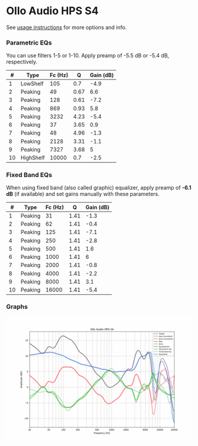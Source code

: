 # Ollo Audio HPS S4
See [usage instructions](https://github.com/jaakkopasanen/AutoEq#usage) for more options and info.

### Parametric EQs
You can use filters 1-5 or 1-10. Apply preamp of -5.5 dB or -5.4 dB, respectively.

|   # | Type      |   Fc (Hz) |    Q |   Gain (dB) |
|-----|-----------|-----------|------|-------------|
|   1 | LowShelf  |       105 | 0.7  |        -4.9 |
|   2 | Peaking   |        49 | 0.67 |         6.6 |
|   3 | Peaking   |       128 | 0.61 |        -7.2 |
|   4 | Peaking   |       869 | 0.93 |         5.8 |
|   5 | Peaking   |      3232 | 4.23 |        -5.4 |
|   6 | Peaking   |        37 | 3.65 |         0.9 |
|   7 | Peaking   |        48 | 4.96 |        -1.3 |
|   8 | Peaking   |      2128 | 3.31 |        -1.1 |
|   9 | Peaking   |      7327 | 3.68 |         5   |
|  10 | HighShelf |     10000 | 0.7  |        -2.5 |

### Fixed Band EQs
When using fixed band (also called graphic) equalizer, apply preamp of **-6.1 dB** (if available) and set gains manually with these parameters.

|   # | Type    |   Fc (Hz) |    Q |   Gain (dB) |
|-----|---------|-----------|------|-------------|
|   1 | Peaking |        31 | 1.41 |        -1.3 |
|   2 | Peaking |        62 | 1.41 |        -0.4 |
|   3 | Peaking |       125 | 1.41 |        -7.1 |
|   4 | Peaking |       250 | 1.41 |        -2.8 |
|   5 | Peaking |       500 | 1.41 |         1.6 |
|   6 | Peaking |      1000 | 1.41 |         6   |
|   7 | Peaking |      2000 | 1.41 |        -0.8 |
|   8 | Peaking |      4000 | 1.41 |        -2.2 |
|   9 | Peaking |      8000 | 1.41 |         3.1 |
|  10 | Peaking |     16000 | 1.41 |        -5.4 |

### Graphs
![](./Ollo%20Audio%20HPS%20S4.png)
